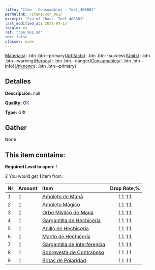 ```yaml
---
title: "Item - Consumables - Tool_408001"
permalink: /Items/con_961/
excerpt: "Era of Chaos  Tool_408001"
last_modified_at: 2021-04-12
locale: es
ref: "con_961.md"
toc: false
classes: wide
---
```

 [Materials](/es/Items/){: .btn .btn--primary}[Artifacts](/es/Items/Artifacts/){: .btn .btn--success}[Units](/es/Items/Units/){: .btn .btn--warning}[Heroes](/es/Items/Heroes/){: .btn .btn--danger}[Consumables](/es/Items/Consumables/){: .btn .btn--info}[Unknown](/es/Items/Unknown/){: .btn .btn--primary}

## Detalles
 **Descripción:** null

 **Quality:** <span style="color: #0000CD">OK</span>

 **Type:** Gift

## Gather

  None

## This item contains:

 **Required Level to open:** 1

 2 You would get **1** item  from:

  | Nr | Amount |     Item    | Drop Rate,% |
  |:---|:-------|:------------|:---------:|
  | 1 | 1 | [Amuleto de Maná](/es/Items/art_112/) | 11.11 | 
  | 2 | 1 | [Amuleto Mágico](/es/Items/art_113/) | 11.11 | 
  | 3 | 1 | [Orbe Místico de Maná](/es/Items/art_114/) | 11.11 | 
  | 4 | 1 | [Gargantilla de Hechicería](/es/Items/art_115/) | 11.11 | 
  | 5 | 1 | [Anillo de Hechicería](/es/Items/art_116/) | 11.11 | 
  | 6 | 1 | [Manto de Hechicería](/es/Items/art_117/) | 11.11 | 
  | 7 | 1 | [Gargantilla de Interferencia](/es/Items/art_118/) | 11.11 | 
  | 8 | 1 | [Sobrevesta de Contrapeso](/es/Items/art_119/) | 11.11 | 
  | 9 | 1 | [Botas de Polaridad](/es/Items/art_120/) | 11.11 | 
